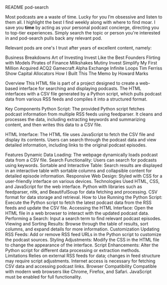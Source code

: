 README pod-search

Most podcasts are a waste of time. Lucky for you I’m obsessive and listen to them all. I highlight the best I find weekly along with where to find moar. I save you **time** by acting as your personal podcast concierge, directing you to top-tier experiences. Simply search the topic or person you're interested in and pod-search pulls back any relevant pod.

Relevant pods are one's I trust after years of excellent content, namely:

Business Breakdowns
Art of Investing
Invest Like the Best
Founders
Flirting with Models
Pirates of Finance
Milkshakes
Mutiny Invest
Simplify
My First Million
Acquired
ACQ2
Gamecraft
Alpha Exchange
Infinite Loops
Tim Ferriss Show
Capital Allocators
How I Built This
The Memo by Howard Marks

Overview
This HTML file is part of a project designed to create a web-based interface for searching and displaying podcasts. The HTML interfaces with a CSV file generated by a Python script, which pulls podcast data from various RSS feeds and compiles it into a structured format.

Key Components
Python Script: The provided Python script fetches podcast information from multiple RSS feeds using feedparser. It cleans and processes the data, including extracting keywords and summarizing content, and then writes this data to a CSV file.

HTML Interface: The HTML file uses JavaScript to fetch the CSV file and display its contents. Users can search through the podcast data and view detailed information, including links to the original podcast episodes.

Features
Dynamic Data Loading: The webpage dynamically loads podcast data from a CSV file.
Search Functionality: Users can search for podcasts using keywords.
Sortable and Interactive Table: Search results are displayed in an interactive table with sortable columns and collapsible content for detailed episode information.
Responsive Web Design: Styled with CSS for a user-friendly interface on various devices.
Technologies Used
HTML, CSS, and JavaScript for the web interface.
Python with libraries such as feedparser, nltk, and BeautifulSoup for data fetching and processing.
CSV format for data storage and retrieval.
How to Use
Running the Python Script: Execute the Python script to fetch the latest podcast data from the RSS feeds and update the CSV file.
Accessing the HTML Interface: Open the HTML file in a web browser to interact with the updated podcast data.
Performing a Search: Input a search term to find relevant podcast episodes.
Viewing and Sorting Results: Browse through the table of results, sort columns, and expand details for more information.
Customization
Updating RSS Feeds: Add or remove RSS feed URLs in the Python script to customize the podcast sources.
Styling Adjustments: Modify the CSS in the HTML file to change the appearance of the interface.
Script Enhancements: Alter the Python script for different data processing or extraction methods.
Limitations
Relies on external RSS feeds for data; changes in feed structure may require script adjustments.
Internet access is necessary for fetching CSV data and accessing podcast links.
Browser Compatibility
Compatible with modern web browsers like Chrome, Firefox, and Safari. JavaScript must be enabled for full functionality.
